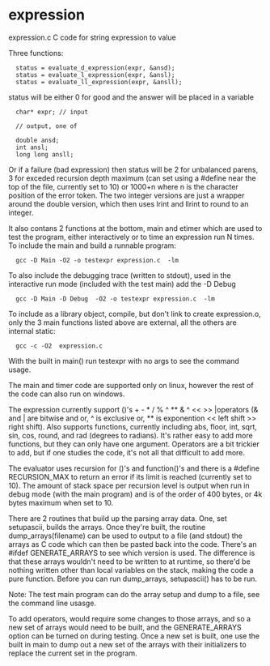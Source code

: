 # expression
expression.c C code for string expression to value

Three functions:

      status = evaluate_d_expression(expr, &ansd);
      status = evaluate_l_expression(expr, &ansl);
      status = evaluate_ll_expression(expr, &ansll);

status will be either 0 for good and the answer will be placed in a variable

      char* expr; // input

      // output, one of 

      double ansd;
      int ansl;
      long long ansll;

Or if a failure (bad expression) then status will be 2 for unbalanced parens, 3 for exceded recursion depth maximum (can set using a #define near the top of the file, currently set to 10) or 1000+n where n is the character position of the error token. The two integer versions are just a wrapper around the double version, which then uses lrint and llrint to round to an integer. 

It also contans 2 functions at the bottom, main and etimer which are used to test the program, either interactively or to time an expression run N times. To include the main and build a runnable program:

      gcc -D Main -O2 -o testexpr expression.c  -lm

To also include the debugging trace (written to stdout), used in the interactive run mode (included with the test main) add the -D Debug

      gcc -D Main -D Debug  -O2 -o testexpr expression.c  -lm

To include as a library object, compile, but don't link to create expression.o, only the 3 main functions listed above are external, all the others are internal static:

      gcc -c -O2  expression.c 

With the built in main() run testexpr with no args to see the command usage.

The main and timer code are supported only on linux, however the rest of the code can also run on windows. 

The expression currently support ()'s + - * / % ^ ** & ^ << >> |operators (& and | are bitwise and or, ^ is exclusive or, ** is exponention << left shift >> right shift). Also supports functions, currently including abs, floor, int, sqrt, sin, cos, round, and rad (degrees to radians). It's rather easy to add more functions, but they can only have one argument. Operators are a bit trickier to add, but if one studies the code, it's not all that difficult to add more.

The evaluator uses recursion for ()'s and function()'s and there is a #define RECURSION_MAX to return an error if its limit is reached (currently set to 10). The amount of stack space per recursion level is output when run in debug mode (with the main program) and is of the order of 400 bytes, or 4k bytes maximum when set to 10.

There are 2 routines that build up the parsing array data. One, set setupascii, builds the arrays. Once they're built, the routine dump_arrays(filename) can be used to output to a file (and stdout) the arrays as C code which can then be pasted back into the code. There's an #ifdef GENERATE_ARRAYS to see which version is used. The difference is that these arrays wouldn't need to be written to at runtime, so there'd be nothing written other than local variables on the stack, making the code a pure function. Before you can run dump_arrays, setupascii() has to be run.

Note: The test main program can do the array setup and dump to a file, see the command line usasge.

To add operators, would require some changes to those arrays, and so a new set of arrays would need to be built, and the GENERATE_ARRAYS option can be turned on during testing. Once a new set is built, one use the built in main to dump out a new set of the arrays with their initializers to replace the current set in the program.  
